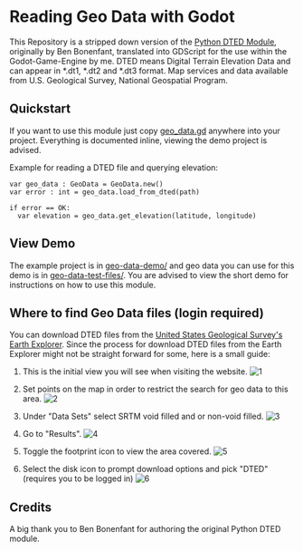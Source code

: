 # Reading Geo Data with Godot

This Repository is a stripped down version of the [Python DTED Module](https://pypi.org/project/dted/),
originally by Ben Bonenfant, translated into GDScript for the use within the Godot-Game-Engine by me.
DTED means Digital Terrain Elevation Data and can appear in *.dt1, *.dt2 and *.dt3 format.
Map services and data available from U.S. Geological Survey, National Geospatial Program.

## Quickstart

If you want to use this module just copy [geo_data.gd](https://github.com/HauptmannBoosted/Godot-GeoData-DTED/blob/master/geo-data-demo/geo_data.gd) anywhere into your project.
Everything is documented inline, viewing the demo project is advised.

Example for reading a DTED file and querying elevation:

```GDScript
var geo_data : GeoData = GeoData.new()
var error : int = geo_data.load_from_dted(path)

if error == OK:
  var elevation = geo_data.get_elevation(latitude, longitude)
```

## View Demo

The example project is in [geo-data-demo/](https://github.com/HauptmannBoosted/Godot-GeoData-DTED/tree/master/geo-data-demo) and geo data you can use for this demo is in [geo-data-test-files/](https://github.com/HauptmannBoosted/Godot-GeoData-DTED/tree/master/geo-data-test-files).
You are advised to view the short demo for instructions on how to use this module.

## Where to find Geo Data files (login required)

You can download DTED files from the [United States Geological Survey's Earth Explorer](https://earthexplorer.usgs.gov/).
Since the process for download DTED files from the Earth Explorer might not be straight forward for some, here is a small guide:

1. This is the initial view you will see when visiting the website.
![1](https://github.com/user-attachments/assets/87e85eb0-39e3-4043-a85d-c4dc139e5a2b)

2. Set points on the map in order to restrict the search for geo data to this area.
![2](https://github.com/user-attachments/assets/e849ff1b-c8cf-4a75-9a33-3caa75b2d861)

3. Under "Data Sets" select SRTM void filled and or non-void filled.
![3](https://github.com/user-attachments/assets/e1ff508d-749a-4f28-954b-76c19033be43)

4. Go to "Results".
![4](https://github.com/user-attachments/assets/80824fbf-4172-4fc3-b3f5-d5b5192d313a)

5. Toggle the footprint icon to view the area covered.
![5](https://github.com/user-attachments/assets/6659f827-49c1-4351-bfa6-cc3cdc502524)

6. Select the disk icon to prompt download options and pick "DTED" (requires you to be logged in)
![6](https://github.com/user-attachments/assets/dff75969-5fe9-4cd5-9041-835061187490)

## Credits

A big thank you to Ben Bonenfant for authoring the original Python DTED module.
